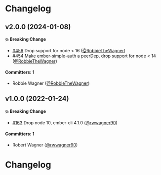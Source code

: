 # Changelog

## v2.0.0 (2024-01-08)

#### :boom: Breaking Change

- [#456](https://github.com/adopted-ember-addons/ember-cognito/pull/456) Drop support for node < 16 ([@RobbieTheWagner](https://github.com/RobbieTheWagner))
- [#454](https://github.com/adopted-ember-addons/ember-cognito/pull/454) Make ember-simple-auth a peerDep, drop support for node < 14 ([@RobbieTheWagner](https://github.com/RobbieTheWagner))

#### Committers: 1

- Robbie Wagner ([@RobbieTheWagner](https://github.com/RobbieTheWagner))

## v1.0.0 (2022-01-24)

#### :boom: Breaking Change

- [#163](https://github.com/adopted-ember-addons/ember-cognito/pull/163) Drop node 10, ember-cli 4.1.0 ([@rwwagner90](https://github.com/rwwagner90))

#### Committers: 1

- Robert Wagner ([@rwwagner90](https://github.com/rwwagner90))

# Changelog
